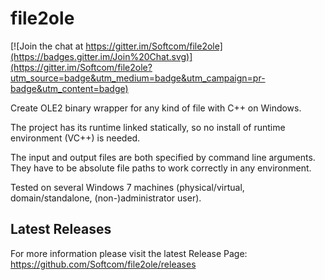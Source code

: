 # file2ole

[![Join the chat at https://gitter.im/Softcom/file2ole](https://badges.gitter.im/Join%20Chat.svg)](https://gitter.im/Softcom/file2ole?utm_source=badge&utm_medium=badge&utm_campaign=pr-badge&utm_content=badge)

Create OLE2 binary wrapper for any kind of file with C++ on Windows.

The project has its runtime linked statically, so no install of runtime environment (VC++) is needed.

The input and output files are both specified by command line arguments. They have to be absolute file paths to work correctly in any environment.

Tested on several Windows 7 machines (physical/virtual, domain/standalone, (non-)administrator user).


## Latest Releases
For more information please visit the latest Release Page: https://github.com/Softcom/file2ole/releases
